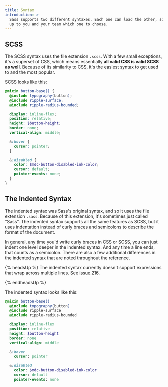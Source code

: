 ```yaml
---
title: Syntax
introduction: >
  Sass supports two different syntaxes. Each one can load the other, so it's
  up to you and your team which one to choose.
---
```


## SCSS

The SCSS syntax uses the file extension `.scss`. With a few small exceptions,
it's a superset of CSS, which means essentially **all valid CSS is valid SCSS as
well**. Because of its similarity to CSS, it's the easiest syntax to get used to
and the most popular.

SCSS looks like this:

```scss
@mixin button-base() {
  @include typography(button);
  @include ripple-surface;
  @include ripple-radius-bounded;

  display: inline-flex;
  position: relative;
  height: $button-height;
  border: none;
  vertical-align: middle;

  &:hover {
    cursor: pointer;
  }

  &:disabled {
    color: $mdc-button-disabled-ink-color;
    cursor: default;
    pointer-events: none;
  }
}
```

## The Indented Syntax

The indented syntax was Sass's original syntax, and so it uses the file
extension `.sass`. Because of this extension, it's sometimes just called "Sass".
The indented syntax supports all the same features as SCSS, but it uses
indentation instead of curly braces and semicolons to describe the format of the
document.

In general, any time you'd write curly braces in CSS or SCSS, you can just
indent one level deeper in the indented syntax. And any time a line ends, that
counts as a semicolon. There are also a few additional differences in the
indented syntax that are noted throughout the reference.

{% headsUp %}
The indented syntax currently doesn't support expressions that wrap across
multiple lines. See [issue 216].

[issue 216]: https://github.com/sass/sass/issues/216

{% endheadsUp %}

The indented syntax looks like this:

```sass
@mixin button-base()
  @include typography(button)
  @include ripple-surface
  @include ripple-radius-bounded

  display: inline-flex
  position: relative
  height: $button-height
  border: none
  vertical-align: middle

  &:hover
    cursor: pointer

  &:disabled
    color: $mdc-button-disabled-ink-color
    cursor: default
    pointer-events: none
```
